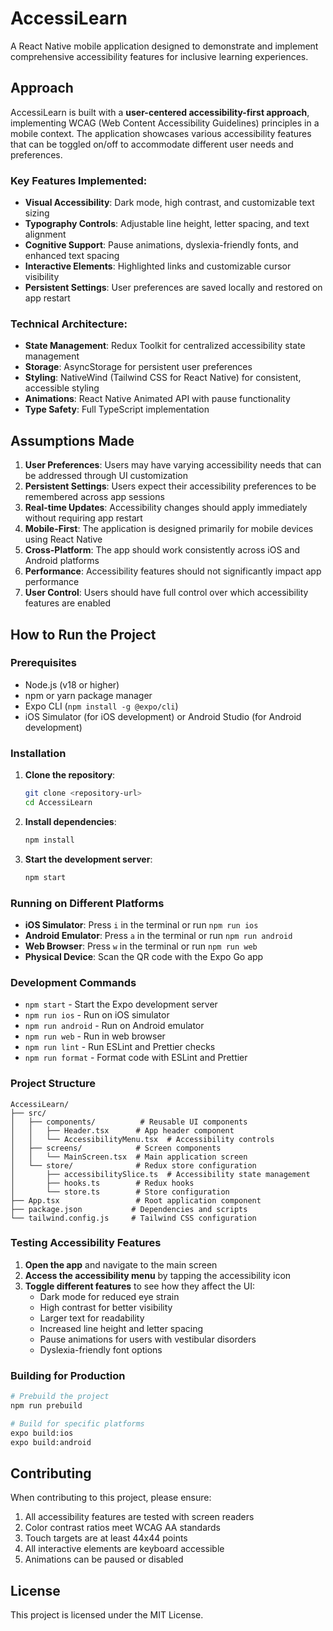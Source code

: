 # AccessiLearn

A React Native mobile application designed to demonstrate and implement comprehensive accessibility features for inclusive learning experiences.

## Approach

AccessiLearn is built with a **user-centered accessibility-first approach**, implementing WCAG (Web Content Accessibility Guidelines) principles in a mobile context. The application showcases various accessibility features that can be toggled on/off to accommodate different user needs and preferences.

### Key Features Implemented:

- **Visual Accessibility**: Dark mode, high contrast, and customizable text sizing
- **Typography Controls**: Adjustable line height, letter spacing, and text alignment
- **Cognitive Support**: Pause animations, dyslexia-friendly fonts, and enhanced text spacing
- **Interactive Elements**: Highlighted links and customizable cursor visibility
- **Persistent Settings**: User preferences are saved locally and restored on app restart

### Technical Architecture:

- **State Management**: Redux Toolkit for centralized accessibility state management
- **Storage**: AsyncStorage for persistent user preferences
- **Styling**: NativeWind (Tailwind CSS for React Native) for consistent, accessible styling
- **Animations**: React Native Animated API with pause functionality
- **Type Safety**: Full TypeScript implementation

## Assumptions Made

1. **User Preferences**: Users may have varying accessibility needs that can be addressed through UI customization
2. **Persistent Settings**: Users expect their accessibility preferences to be remembered across app sessions
3. **Real-time Updates**: Accessibility changes should apply immediately without requiring app restart
4. **Mobile-First**: The application is designed primarily for mobile devices using React Native
5. **Cross-Platform**: The app should work consistently across iOS and Android platforms
6. **Performance**: Accessibility features should not significantly impact app performance
7. **User Control**: Users should have full control over which accessibility features are enabled

## How to Run the Project

### Prerequisites

- Node.js (v18 or higher)
- npm or yarn package manager
- Expo CLI (`npm install -g @expo/cli`)
- iOS Simulator (for iOS development) or Android Studio (for Android development)

### Installation

1. **Clone the repository**:
   ```bash
   git clone <repository-url>
   cd AccessiLearn
   ```

2. **Install dependencies**:
   ```bash
   npm install
   ```

3. **Start the development server**:
   ```bash
   npm start
   ```

### Running on Different Platforms

- **iOS Simulator**: Press `i` in the terminal or run `npm run ios`
- **Android Emulator**: Press `a` in the terminal or run `npm run android`
- **Web Browser**: Press `w` in the terminal or run `npm run web`
- **Physical Device**: Scan the QR code with the Expo Go app

### Development Commands

- `npm start` - Start the Expo development server
- `npm run ios` - Run on iOS simulator
- `npm run android` - Run on Android emulator
- `npm run web` - Run in web browser
- `npm run lint` - Run ESLint and Prettier checks
- `npm run format` - Format code with ESLint and Prettier

### Project Structure

```
AccessiLearn/
├── src/
│   ├── components/          # Reusable UI components
│   │   ├── Header.tsx      # App header component
│   │   └── AccessibilityMenu.tsx  # Accessibility controls
│   ├── screens/            # Screen components
│   │   └── MainScreen.tsx  # Main application screen
│   └── store/              # Redux store configuration
│       ├── accessibilitySlice.ts  # Accessibility state management
│       ├── hooks.ts        # Redux hooks
│       └── store.ts        # Store configuration
├── App.tsx                 # Root application component
├── package.json           # Dependencies and scripts
└── tailwind.config.js     # Tailwind CSS configuration
```

### Testing Accessibility Features

1. **Open the app** and navigate to the main screen
2. **Access the accessibility menu** by tapping the accessibility icon
3. **Toggle different features** to see how they affect the UI:
   - Dark mode for reduced eye strain
   - High contrast for better visibility
   - Larger text for readability
   - Increased line height and letter spacing
   - Pause animations for users with vestibular disorders
   - Dyslexia-friendly font options

### Building for Production

```bash
# Prebuild the project
npm run prebuild

# Build for specific platforms
expo build:ios
expo build:android
```

## Contributing

When contributing to this project, please ensure:

1. All accessibility features are tested with screen readers
2. Color contrast ratios meet WCAG AA standards
3. Touch targets are at least 44x44 points
4. All interactive elements are keyboard accessible
5. Animations can be paused or disabled

## License

This project is licensed under the MIT License. 